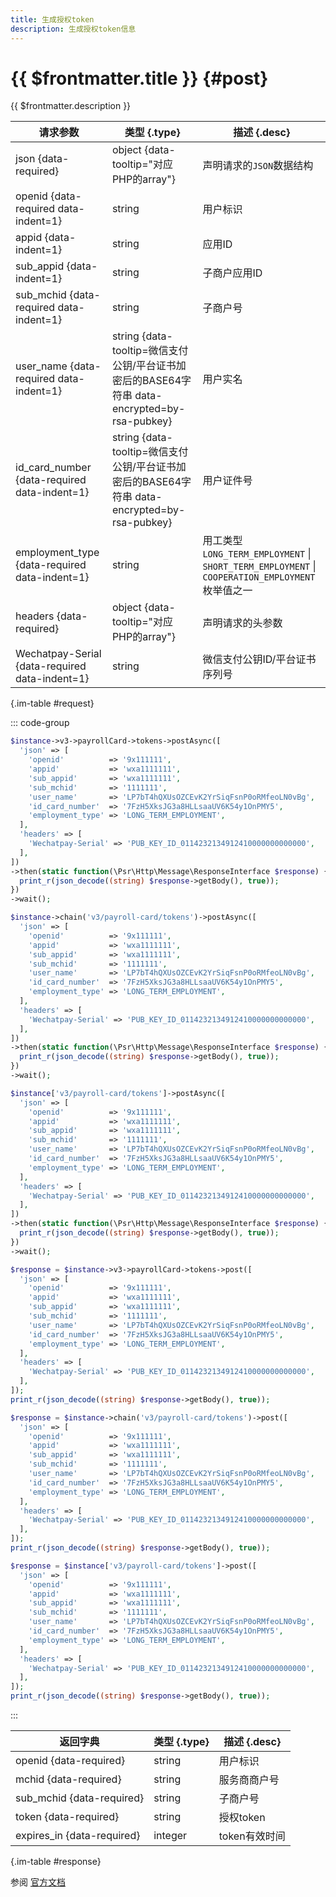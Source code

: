 ```yaml
---
title: 生成授权token 
description: 生成授权token信息
---
```


# {{ $frontmatter.title }} {#post}

{{ $frontmatter.description }}

| 请求参数 | 类型 {.type} | 描述 {.desc}
| --- | --- | ---
| json {data-required} | object {data-tooltip="对应PHP的array"} | 声明请求的`JSON`数据结构
| openid {data-required data-indent=1} | string | 用户标识
| appid {data-indent=1} | string | 应用ID
| sub_appid {data-indent=1} | string | 子商户应用ID
| sub_mchid {data-required data-indent=1} | string | 子商户号
| user_name {data-required data-indent=1} | string {data-tooltip=微信支付公钥/平台证书加密后的BASE64字符串 data-encrypted=by-rsa-pubkey} | 用户实名
| id_card_number {data-required data-indent=1} | string {data-tooltip=微信支付公钥/平台证书加密后的BASE64字符串 data-encrypted=by-rsa-pubkey} | 用户证件号
| employment_type {data-required data-indent=1} | string | 用工类型<br/>`LONG_TERM_EMPLOYMENT` \| `SHORT_TERM_EMPLOYMENT` \| `COOPERATION_EMPLOYMENT` 枚举值之一
| headers {data-required} | object {data-tooltip="对应PHP的array"} | 声明请求的头参数
| Wechatpay-Serial {data-required data-indent=1} | string | 微信支付公钥ID/平台证书序列号

{.im-table #request}

::: code-group

```php [异步纯链式]
$instance->v3->payrollCard->tokens->postAsync([
  'json' => [
    'openid'          => '9x111111',
    'appid'           => 'wxa1111111',
    'sub_appid'       => 'wxa1111111',
    'sub_mchid'       => '1111111',
    'user_name'       => 'LP7bT4hQXUsOZCEvK2YrSiqFsnP0oRMfeoLN0vBg',
    'id_card_number'  => '7FzH5XksJG3a8HLLsaaUV6K54y1OnPMY5',
    'employment_type' => 'LONG_TERM_EMPLOYMENT',
  ],
  'headers' => [
    'Wechatpay-Serial' => 'PUB_KEY_ID_0114232134912410000000000000',
  ],
])
->then(static function(\Psr\Http\Message\ResponseInterface $response) {
  print_r(json_decode((string) $response->getBody(), true));
})
->wait();
```

```php [异步声明式]
$instance->chain('v3/payroll-card/tokens')->postAsync([
  'json' => [
    'openid'          => '9x111111',
    'appid'           => 'wxa1111111',
    'sub_appid'       => 'wxa1111111',
    'sub_mchid'       => '1111111',
    'user_name'       => 'LP7bT4hQXUsOZCEvK2YrSiqFsnP0oRMfeoLN0vBg',
    'id_card_number'  => '7FzH5XksJG3a8HLLsaaUV6K54y1OnPMY5',
    'employment_type' => 'LONG_TERM_EMPLOYMENT',
  ],
  'headers' => [
    'Wechatpay-Serial' => 'PUB_KEY_ID_0114232134912410000000000000',
  ],
])
->then(static function(\Psr\Http\Message\ResponseInterface $response) {
  print_r(json_decode((string) $response->getBody(), true));
})
->wait();
```

```php [异步属性式]
$instance['v3/payroll-card/tokens']->postAsync([
  'json' => [
    'openid'          => '9x111111',
    'appid'           => 'wxa1111111',
    'sub_appid'       => 'wxa1111111',
    'sub_mchid'       => '1111111',
    'user_name'       => 'LP7bT4hQXUsOZCEvK2YrSiqFsnP0oRMfeoLN0vBg',
    'id_card_number'  => '7FzH5XksJG3a8HLLsaaUV6K54y1OnPMY5',
    'employment_type' => 'LONG_TERM_EMPLOYMENT',
  ],
  'headers' => [
    'Wechatpay-Serial' => 'PUB_KEY_ID_0114232134912410000000000000',
  ],
])
->then(static function(\Psr\Http\Message\ResponseInterface $response) {
  print_r(json_decode((string) $response->getBody(), true));
})
->wait();
```

```php [同步纯链式]
$response = $instance->v3->payrollCard->tokens->post([
  'json' => [
    'openid'          => '9x111111',
    'appid'           => 'wxa1111111',
    'sub_appid'       => 'wxa1111111',
    'sub_mchid'       => '1111111',
    'user_name'       => 'LP7bT4hQXUsOZCEvK2YrSiqFsnP0oRMfeoLN0vBg',
    'id_card_number'  => '7FzH5XksJG3a8HLLsaaUV6K54y1OnPMY5',
    'employment_type' => 'LONG_TERM_EMPLOYMENT',
  ],
  'headers' => [
    'Wechatpay-Serial' => 'PUB_KEY_ID_0114232134912410000000000000',
  ],
]);
print_r(json_decode((string) $response->getBody(), true));
```

```php [同步声明式]
$response = $instance->chain('v3/payroll-card/tokens')->post([
  'json' => [
    'openid'          => '9x111111',
    'appid'           => 'wxa1111111',
    'sub_appid'       => 'wxa1111111',
    'sub_mchid'       => '1111111',
    'user_name'       => 'LP7bT4hQXUsOZCEvK2YrSiqFsnP0oRMfeoLN0vBg',
    'id_card_number'  => '7FzH5XksJG3a8HLLsaaUV6K54y1OnPMY5',
    'employment_type' => 'LONG_TERM_EMPLOYMENT',
  ],
  'headers' => [
    'Wechatpay-Serial' => 'PUB_KEY_ID_0114232134912410000000000000',
  ],
]);
print_r(json_decode((string) $response->getBody(), true));
```

```php [同步属性式]
$response = $instance['v3/payroll-card/tokens']->post([
  'json' => [
    'openid'          => '9x111111',
    'appid'           => 'wxa1111111',
    'sub_appid'       => 'wxa1111111',
    'sub_mchid'       => '1111111',
    'user_name'       => 'LP7bT4hQXUsOZCEvK2YrSiqFsnP0oRMfeoLN0vBg',
    'id_card_number'  => '7FzH5XksJG3a8HLLsaaUV6K54y1OnPMY5',
    'employment_type' => 'LONG_TERM_EMPLOYMENT',
  ],
  'headers' => [
    'Wechatpay-Serial' => 'PUB_KEY_ID_0114232134912410000000000000',
  ],
]);
print_r(json_decode((string) $response->getBody(), true));
```

:::

| 返回字典 | 类型 {.type} | 描述 {.desc}
| --- | --- | ---
| openid {data-required} | string | 用户标识
| mchid {data-required} | string | 服务商商户号
| sub_mchid {data-required} | string | 子商户号
| token {data-required} | string | 授权token
| expires_in {data-required} | integer | token有效时间

{.im-table #response}

参阅 [官方文档](https://pay.weixin.qq.com/wiki/doc/apiv3_partner/Offline/apis/chapter4_1_1.shtml)
